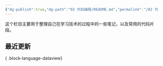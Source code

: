 ```yaml
---
{"dg-publish":true,"dg-path":"02 代码编程/README.md","permalink":"/02 代码编程/README/","created":"2025-03-20","updated":"2025-07-31"}
---
```



这个栏目主要用于整理自己在学习技术的过程中的一些笔记，以及常用的代码片段。

## 最近更新


{ .block-language-dataview}